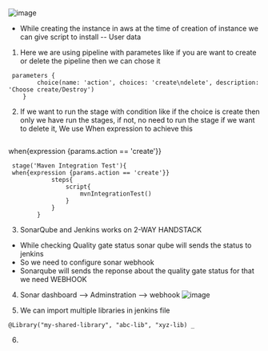 #  

![image](https://github.com/pavankumar0077/Complete-DevOps/assets/40380941/d2048c0d-96d4-419b-9540-2fa1757d4da0)

- While creating the instance in aws at the time of creation of instance we can give script to install -- User data

1) Here we are using pipeline with parametes like if you are want to create or delete the pipeline then we can chose it
```
 parameters {
        choice(name: 'action', choices: 'create\ndelete', description: 'Choose create/Destroy')
    }
```

2) If we want to run the stage with condition like if the choice is create then only we have run the stages, if not, no need to run the stage if we want to delete it, We use When expression to achieve this 
```
```
when{expression {params.action == 'create'}}
```
 stage('Maven Integration Test'){
 when{expression {params.action == 'create'}}
            steps{
                script{
                    mvnIntegrationTest()
                }
            }
        }
```
3) SonarQube and Jenkins works on 2-WAY HANDSTACK
  - While checking Quality gate status sonar qube will sends the status to jenkins
  - So we need to configure sonar webhook
  - Sonarqube will sends the reponse about the quality gate status for that we need WEBHOOK

4) Sonar dashboard --> Adminstration --> webhook
![image](https://github.com/pavankumar0077/Complete-DevOps/assets/40380941/92b97b4c-18d6-4666-a154-3c21974a22ba)


5) We can import multiple libraries in jenkins file
```
@Library("my-shared-library", "abc-lib", "xyz-lib) _
```

6) 
